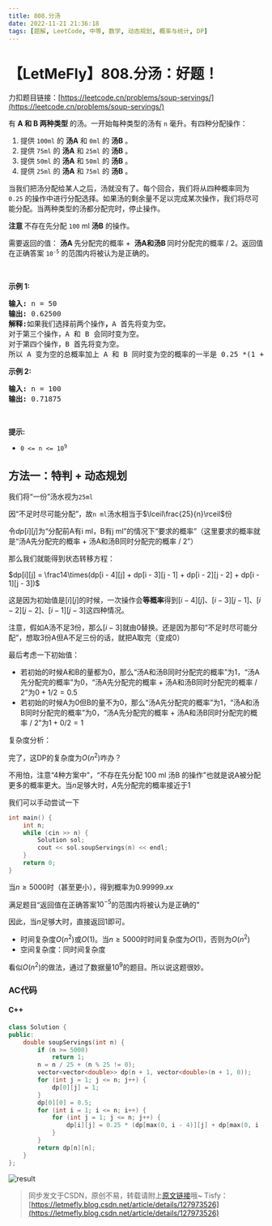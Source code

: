 ```yaml
---
title: 808.分汤
date: 2022-11-21 21:36:18
tags: [题解, LeetCode, 中等, 数学, 动态规划, 概率与统计, DP]
---
```


# 【LetMeFly】808.分汤：好题！

力扣题目链接：[https://leetcode.cn/problems/soup-servings/](https://leetcode.cn/problems/soup-servings/)

<p>有&nbsp;<strong>A&nbsp;和&nbsp;B 两种类型&nbsp;</strong>的汤。一开始每种类型的汤有&nbsp;<code>n</code>&nbsp;毫升。有四种分配操作：</p>

<ol>
	<li>提供 <code>100ml</code> 的 <strong>汤A</strong> 和 <code>0ml</code> 的 <strong>汤B</strong> 。</li>
	<li>提供 <code>75ml</code> 的 <strong>汤A</strong> 和 <code>25ml</code> 的 <strong>汤B</strong> 。</li>
	<li>提供 <code>50ml</code> 的 <strong>汤A</strong> 和 <code>50ml</code> 的 <strong>汤B</strong> 。</li>
	<li>提供 <code>25ml</code> 的 <strong>汤A</strong> 和 <code>75ml</code> 的 <strong>汤B</strong> 。</li>
</ol>

<p>当我们把汤分配给某人之后，汤就没有了。每个回合，我们将从四种概率同为 <code>0.25</code> 的操作中进行分配选择。如果汤的剩余量不足以完成某次操作，我们将尽可能分配。当两种类型的汤都分配完时，停止操作。</p>

<p><strong>注意&nbsp;</strong>不存在先分配 <code>100</code> ml <strong>汤B</strong> 的操作。</p>

<p>需要返回的值：&nbsp;<strong>汤A&nbsp;</strong>先分配完的概率 +&nbsp;&nbsp;<strong>汤A和汤B&nbsp;</strong>同时分配完的概率 / 2。返回值在正确答案&nbsp;<code>10<sup>-5</sup></code>&nbsp;的范围内将被认为是正确的。</p>

<p>&nbsp;</p>

<p><strong>示例 1:</strong></p>

<pre>
<strong>输入:</strong> n = 50
<strong>输出:</strong> 0.62500
<strong>解释:</strong>如果我们选择前两个操作<strong>，</strong>A 首先将变为空。
对于第三个操作，A 和 B 会同时变为空。
对于第四个操作，B 首先将变为空。<strong>
</strong>所以 A 变为空的总概率加上 A 和 B 同时变为空的概率的一半是 0.25 *(1 + 1 + 0.5 + 0)= 0.625。
</pre>

<p><strong>示例 2:</strong></p>

<pre>
<strong>输入:</strong> n = 100
<strong>输出:</strong> 0.71875
</pre>

<p>&nbsp;</p>

<p><strong>提示:</strong></p>

<ul>
	<li><code>0 &lt;= n &lt;= 10<sup>9</sup></code>​​​​​​​</li>
</ul>


    
## 方法一：特判 + 动态规划

我们将“一份”汤水视为```25ml```

因“不足时尽可能分配”，故```n ml```汤水相当于$\lceil\frac{25}{n}\rceil$份

令$dp[i][j]$为“分配前A有i ml，B有j ml”的情况下“要求的概率”（这里要求的概率就是“汤A先分配完的概率 + 汤A和汤B同时分配完的概率 / 2”）

那么我们就能得到状态转移方程：

$dp[i][j] = \frac14\times(dp[i - 4][j] + dp[i - 3][j - 1] + dp[i - 2][j - 2] + dp[i - 1][j - 3])$

这是因为初始值是$[i][j]$的时候，一次操作会**等概率**得到$[i - 4][j]$、$[i - 3][j - 1]$、$[i - 2][j - 2]$、$[i - 1][j - 3]$这四种情况。

注意，假如A汤不足$3$份，那么$[i - 3]$就由$0$替换。还是因为那句“不足时尽可能分配”，想取$3$份A但A不足三份的话，就把A取完（变成0）

最后考虑一下初始值：

+ 若初始的时候A和B的量都为0，那么“汤A和汤B同时分配完的概率”为1，“汤A先分配完的概率”为0，“汤A先分配完的概率 + 汤A和汤B同时分配完的概率 / 2”为$0+1/2=0.5$
+ 若初始的时候A为0但B的量不为0，那么“汤A先分配完的概率”为1，“汤A和汤B同时分配完的概率”为0，“汤A先分配完的概率 + 汤A和汤B同时分配完的概率 / 2”为$1+0/2=1$

复杂度分析：

完了，这DP的复杂度为$O(n^2)$咋办？

不用怕，注意“4种方案中”，“不存在先分配 100 ml 汤B 的操作”也就是说A被分配更多的概率更大。当$n$足够大时，$A$先分配完的概率接近于$1$

我们可以手动尝试一下

```cpp
int main() {
    int n;
    while (cin >> n) {
        Solution sol;
        cout << sol.soupServings(n) << endl;
    }
    return 0;
}
```

当$n\geq5000$时（甚至更小），得到概率为$0.99999.xx$

满足题目“返回值在正确答案$10^{-5}$的范围内将被认为是正确的”

因此，当$n$足够大时，直接返回$1$即可。

+ 时间复杂度$O(n^2)$或$O(1)$。当$n\geq 5000$时时间复杂度为$O(1)$，否则为$O(n^2)$
+ 空间复杂度：同时间复杂度

看似$O(n^2)$的做法，通过了数据量$10^9$的题目。所以说这题很妙。

### AC代码

#### C++

```cpp
class Solution {
public:
    double soupServings(int n) {
        if (n >= 5000)
            return 1;
        n = n / 25 + (n % 25 != 0);
        vector<vector<double>> dp(n + 1, vector<double>(n + 1, 0));
        for (int j = 1; j <= n; j++) {
            dp[0][j] = 1;
        }
        dp[0][0] = 0.5;
        for (int i = 1; i <= n; i++) {
            for (int j = 1; j <= n; j++) {
                dp[i][j] = 0.25 * (dp[max(0, i - 4)][j] + dp[max(0, i - 3)][max(0, j - 1)] + dp[max(0, i - 2)][max(0, j - 2)] + dp[max(0, i - 1)][max(0, j - 3)]);
            }
        }
        return dp[n][n];
    }
};
```

![result](https://cors.tisfy.eu.org/https://img-blog.csdnimg.cn/2bff54f8c1a14ba18c4534e04387bd5c.jpeg#pic_center)

<!-- ![result.jpg](https://pic.leetcode.cn/1669038960-JGQGVK-result.jpg) -->

> 同步发文于CSDN，原创不易，转载请附上[原文链接](https://blog.tisfy.eu.org/2022/11/21/LeetCode%200808.%E5%88%86%E6%B1%A4/)哦~
> Tisfy：[https://letmefly.blog.csdn.net/article/details/127973526](https://letmefly.blog.csdn.net/article/details/127973526)
